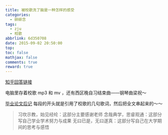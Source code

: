 ```yaml
---
title: 被校歌洗了脑是一种怎样的感受
categories:
  - 碎碎念
tags:
  - zju
  - 校歌
abbrlink: 6d350708
date: 2015-09-02 20:50:00
top:
toc: false
mathjax: false 
comments: true
reward: true
---
```

[知乎回答链接](https://www.zhihu.com/question/35058065/answer/61995560)

电脑里存着校歌 mp3 和 mv ，还有西区晚自习结束曲——钢琴曲梁祝～

[毕业论文后记](../5f2e9d5/) 每段的开头就是引用了校歌的几句歌词，然后把全文串起来的～～
> 习坎示教，始见经纶：这部分主要感谢老师
> 念哉典学，思睿观通：这部分写自己学业学术努力与成果
> 无曰已是，无曰遂真：这部分写自己在大学期间的思考与感悟